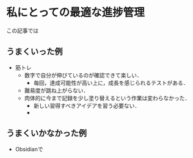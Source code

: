 # 私にとっての最適な進捗管理
この記事では
## うまくいった例
- 筋トレ
	- 数字で自分が伸びているのが確認できて楽しい．
		- 毎回，達成可能性が高い上に，成長を感じられるテストがある．
	- 難易度が跳ね上がらない．
	- 肉体的に今まで記録を少し塗り替えるという作業は変わらなかった．
		- 新しい習得すべきアイデアを習う必要ない．
		- 
## うまくいかなかった例
- Obsidianで